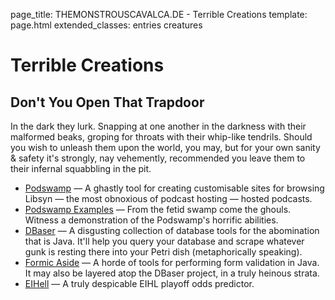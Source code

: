 page_title: THEMONSTROUSCAVALCA.DE - Terrible Creations
template: page.html
extended_classes: entries creatures

# Terrible Creations

## Don't You Open That Trapdoor
In the dark they lurk. Snapping at one another in the darkness with their malformed beaks, groping for throats with their whip-like tendrils. 
Should you wish to unleash them upon the world, you may, but for your own sanity &amp; safety it's strongly, nay vehemently, recommended you leave them to their 
infernal squabbling in the pit. 

* [Podswamp](/terrible-creations/podswamp) &mdash; A ghastly tool for creating customisable sites for browsing Libsyn &mdash; the most obnoxious of podcast hosting &mdash; hosted podcasts.
* [Podswamp Examples](/terrible-creations/podswamp#examples) &mdash; From the fetid swamp come the ghouls. Witness a demonstration of the Podswamp's horrific abilities.
* [DBaser](/terrible-creations/dbaser) &mdash; A disgusting collection of database tools for the abomination that is Java. It'll help you query your database and scrape whatever gunk is resting there into your Petri dish (metaphorically speaking).
* [Formic Aside](/terrible-creations/formic-aside) &mdash; A horde of tools for performing form validation in Java. It may also be layered atop the DBaser project, in a truly heinous strata.
* [EIHell](/terrible-creations/eihell) &mdash; A truly despicable EIHL playoff odds predictor.
